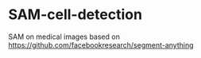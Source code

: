 # SAM-cell-detection
SAM on medical images based on https://github.com/facebookresearch/segment-anything
